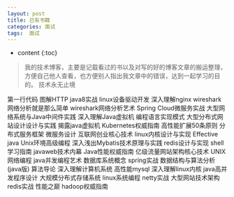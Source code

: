 ```yaml
---
layout: post
title: 已有书籍
categories: 面试
tags:  面试
---
```


* content
{:toc}

> 我的技术博客，主要是记载看过的书以及对写的好的博客文章的搬运整理，方便自己他人查看，也方便别人指出我文章中的错误，达到一起学习的目的。
> 技术永无止境




第一行代码
图解HTTP
java8实战
linux设备驱动开发
深入理解nginx
wireshark网络分析就是那么简单
wireshark网络分析艺术
Spring Cloud微服务实战
大型网络系统与Java中间件实践
深入理解Java虚拟机
编程语言实现模式
大型分布式网站设计设计与实践
揭露java虚拟机
Kubernetes权威指南
高性能扩展50条原则
分布式服务框架
微服务设计
互联网创业核心技术
linux内核设计与实现
Effective java
Unix环境高级编程
深入浅出Mybatis技术原理与实践
redis设计与实现
shell学习指南
javaweb技术内幕
Java性能权威指南
亿级流量网站架构核心技术
UNIX网络编程
java并发编程艺术
数据库系统概念
spring实战
数据结构与算法分析(java版)
算法导论
深入理解计算机系统
高性能mysql
深入理解linux内核
java高并发程序设计
大规模分布式存储系统
linux系统编程
netty实战
大型网站技术架构
redis实战
性能之巅
hadoop权威指南
